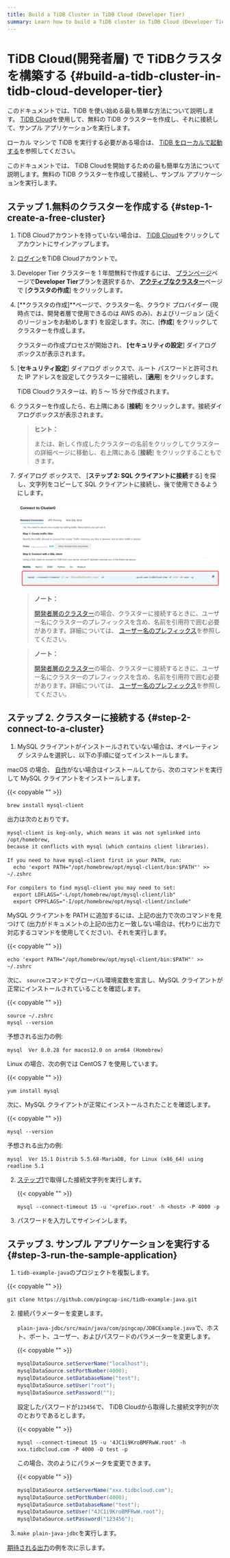 ```yaml
---
title: Build a TiDB Cluster in TiDB Cloud (Developer Tier)
summary: Learn how to build a TiDB cluster in TiDB Cloud (Developer Tier) and connect to a TiDB Cloud cluster.
---
```


<!-- markdownlint-disable MD029 -->

# TiDB Cloud(開発者層) で TiDBクラスタを構築する {#build-a-tidb-cluster-in-tidb-cloud-developer-tier}

<CustomContent platform="tidb">

このドキュメントでは、TiDB を使い始める最も簡単な方法について説明します。 [TiDB Cloud](https://en.pingcap.com/tidb-cloud)を使用して、無料の TiDB クラスターを作成し、それに接続して、サンプル アプリケーションを実行します。

ローカル マシンで TiDB を実行する必要がある場合は、 [TiDB をローカルで起動する](/quick-start-with-tidb.md)を参照してください。

</CustomContent>

<CustomContent platform="tidb-cloud">

このドキュメントでは、 TiDB Cloudを開始するための最も簡単な方法について説明します。無料の TiDB クラスターを作成して接続し、サンプル アプリケーションを実行します。

</CustomContent>

## ステップ 1.無料のクラスターを作成する {#step-1-create-a-free-cluster}

1.  TiDB Cloudアカウントを持っていない場合は、 [TiDB Cloud](https://tidbcloud.com/free-trial)をクリックしてアカウントにサインアップします。

2.  [ログイン](https://tidbcloud.com/)をTiDB Cloudアカウントで。

3.  Developer Tier クラスターを 1 年間無料で作成するには、 [プランページ](https://tidbcloud.com/console/plans)ページで**Developer Tier**プランを選択するか、 [**アクティブなクラスター**](https://tidbcloud.com/console/clusters)ページで [<strong>クラスタの作成</strong>] をクリックします。

4.  [**クラスタの作成]**ページで、クラスター名、クラウド プロバイダー (現時点では、開発者層で使用できるのは AWS のみ)、およびリージョン (近くのリージョンをお勧めします) を設定します。次に、[<strong>作成</strong>] をクリックしてクラスターを作成します。

    クラスターの作成プロセスが開始され、 **[セキュリティの設定**] ダイアログ ボックスが表示されます。

5.  [**セキュリティ設定**] ダイアログ ボックスで、ルート パスワードと許可された IP アドレスを設定してクラスターに接続し、[<strong>適用</strong>] をクリックします。

    TiDB Cloudクラスターは、約 5 ～ 15 分で作成されます。

6.  クラスターを作成したら、右上隅にある [**接続**] をクリックします。接続ダイアログボックスが表示されます。

    > **ヒント：**
    >
    > または、新しく作成したクラスターの名前をクリックしてクラスターの詳細ページに移動し、右上隅にある [**接続**] をクリックすることもできます。

7.  ダイアログ ボックスで、 [**ステップ 2: SQL クライアントに接続**する] を探し、文字列をコピーして SQL クライアントに接続し、後で使用できるようにします。

    ![SQL string](/media/develop/tidb-cloud-connect.png)

    <CustomContent platform="tidb">

    > **ノート：**
    >
    > [開発者層のクラスター](https://docs.pingcap.com/tidbcloud/select-cluster-tier#developer-tier)の場合、クラスターに接続するときに、ユーザー名にクラスターのプレフィックスを含め、名前を引用符で囲む必要があります。詳細については、 [ユーザー名のプレフィックス](https://docs.pingcap.com/tidbcloud/select-cluster-tier#user-name-prefix)を参照してください。

    </CustomContent>

    <CustomContent platform="tidb-cloud">

    > **ノート：**
    >
    > [開発者層のクラスター](/tidb-cloud/select-cluster-tier.md#developer-tier)の場合、クラスターに接続するときに、ユーザー名にクラスターのプレフィックスを含め、名前を引用符で囲む必要があります。詳細については、 [ユーザー名のプレフィックス](/tidb-cloud/select-cluster-tier.md#user-name-prefix)を参照してください。

    </CustomContent>

## ステップ 2. クラスターに接続する {#step-2-connect-to-a-cluster}

1.  MySQL クライアントがインストールされていない場合は、オペレーティング システムを選択し、以下の手順に従ってインストールします。

<SimpleTab>

<div label="macOS">

macOS の場合、 [自作](https://brew.sh/index)がない場合はインストールしてから、次のコマンドを実行して MySQL クライアントをインストールします。

{{< copyable "" >}}

```shell
brew install mysql-client
```

出力は次のとおりです。

```
mysql-client is keg-only, which means it was not symlinked into /opt/homebrew,
because it conflicts with mysql (which contains client libraries).

If you need to have mysql-client first in your PATH, run:
  echo 'export PATH="/opt/homebrew/opt/mysql-client/bin:$PATH"' >> ~/.zshrc

For compilers to find mysql-client you may need to set:
  export LDFLAGS="-L/opt/homebrew/opt/mysql-client/lib"
  export CPPFLAGS="-I/opt/homebrew/opt/mysql-client/include"
```

MySQL クライアントを PATH に追加するには、上記の出力で次のコマンドを見つけて (出力がドキュメントの上記の出力と一致しない場合は、代わりに出力で対応するコマンドを使用してください)、それを実行します。

{{< copyable "" >}}

```shell
echo 'export PATH="/opt/homebrew/opt/mysql-client/bin:$PATH"' >> ~/.zshrc
```

次に、 `source`コマンドでグローバル環境変数を宣言し、MySQL クライアントが正常にインストールされていることを確認します。

{{< copyable "" >}}

```shell
source ~/.zshrc
mysql --version
```

予想される出力の例:

```
mysql  Ver 8.0.28 for macos12.0 on arm64 (Homebrew)
```

</div>

<div label="Linux">

Linux の場合、次の例では CentOS 7 を使用しています。

{{< copyable "" >}}

```shell
yum install mysql
```

次に、MySQL クライアントが正常にインストールされたことを確認します。

{{< copyable "" >}}

```shell
mysql --version
```

予想される出力の例:

```
mysql  Ver 15.1 Distrib 5.5.68-MariaDB, for Linux (x86_64) using readline 5.1
```

</div>

</SimpleTab>

2.  [ステップ1](#step-1-create-a-free-cluster)で取得した接続文字列を実行します。

    {{< copyable "" >}}

    ```shell
    mysql --connect-timeout 15 -u '<prefix>.root' -h <host> -P 4000 -p
    ```

3.  パスワードを入力してサインインします。

## ステップ 3. サンプル アプリケーションを実行する {#step-3-run-the-sample-application}

1.  `tidb-example-java`のプロジェクトを複製します。

{{< copyable "" >}}

```shell
git clone https://github.com/pingcap-inc/tidb-example-java.git
```

2.  接続パラメーターを変更します。

    `plain-java-jdbc/src/main/java/com/pingcap/JDBCExample.java`で、ホスト、ポート、ユーザー、およびパスワードのパラメーターを変更します。

    {{< copyable "" >}}

    ```java
    mysqlDataSource.setServerName("localhost");
    mysqlDataSource.setPortNumber(4000);
    mysqlDataSource.setDatabaseName("test");
    mysqlDataSource.setUser("root");
    mysqlDataSource.setPassword("");
    ```

    設定したパスワードが`123456`で、 TiDB Cloudから取得した接続文字列が次のとおりであるとします。

    {{< copyable "" >}}

    ```shell
    mysql --connect-timeout 15 -u '4JC1i9KroBMFRwW.root' -h xxx.tidbcloud.com -P 4000 -D test -p
    ```

    この場合、次のようにパラメータを変更できます。

    {{< copyable "" >}}

    ```java
    mysqlDataSource.setServerName("xxx.tidbcloud.com");
    mysqlDataSource.setPortNumber(4000);
    mysqlDataSource.setDatabaseName("test");
    mysqlDataSource.setUser("4JC1i9KroBMFRwW.root");
    mysqlDataSource.setPassword("123456");
    ```

3.  `make plain-java-jdbc`を実行します。

[期待される出力](https://github.com/pingcap-inc/tidb-example-java/blob/main/Expected-Output.md#plain-java-jdbc)の例を次に示します。
